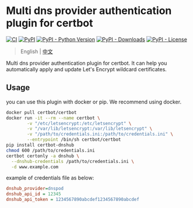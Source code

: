 # Multi dns provider authentication plugin for certbot

[![CI](https://github.com/warjiang/certbot-dnshub/workflows/CI/badge.svg?branch=main&event=push)](https://github.com/warjiang/certbot-dnshub/actions?query=event%3Apush+branch%3Amain+workflow%3ACI+)
[![PyPI](https://img.shields.io/pypi/v/certbot-dnshub.svg)](https://pypi.org/project/certbot-dnshub/)
[![PyPI - Python Version](https://img.shields.io/pypi/pyversions/certbot-dnshub.svg)](https://pypi.org/project/certbot-dnshub/)
[![PyPI - Downloads](https://img.shields.io/pypi/dm/certbot-dnshub.svg)](https://pypi.org/project/certbot-dnshub/)
[![PyPI - License](https://img.shields.io/pypi/l/certbot-dnshub.svg)](https://pypi.org/project/certbot-dnshub/)


> English | [中文](README_zh-CN.md)

Multi dns provider authentication plugin for certbot. It can help you automatically apply and update Let's Encrypt wildcard certificates.


## Usage
you can use this plugin with docker or pip. We recommend using docker.
```bash
docker pull certbot/certbot
docker run -it --rm --name certbot \
        -v "/etc/letsencrypt:/etc/letsencrypt" \
        -v "/var/lib/letsencrypt:/var/lib/letsencrypt" \
        -v "/path/to/credentials.ini:/path/to/credentials.ini" \
        --entrypoint /bin/sh certbot/certbot
pip install certbot-dnshub 
chmod 600 /path/to/credentials.ini
certbot certonly -a dnshub \
  --dnshub-credentials /path/to/credentials.ini \
  -d www.example.com 
```

example of credentials file as below:
```ini
dnshub_provider=dnspod
dnshub_api_id = 12345
dnshub_api_token = 1234567890abcdef1234567890abcdef
```
